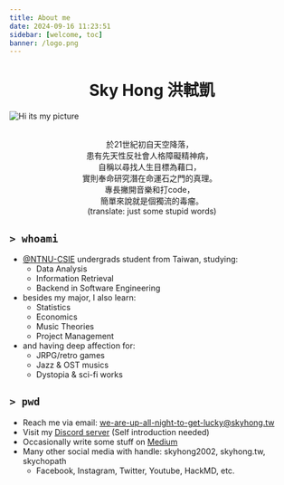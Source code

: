 ```yaml
---
title: About me
date: 2024-09-16 11:23:51
sidebar: [welcome, toc]
banner: /logo.png
---
```


<!-- more -->

<h1 align="center">Sky Hong 洪軾凱</h1>

![Hi its my picture](/logo.png)

<p style="text-align: center; white-space: pre;">
於21世紀初自天空降落，  
患有先天性反社會人格障礙精神病，  
自稱以尋找人生目標為藉口，  
實則奉命研究潛在命運石之門的真理。  
專長撇開音樂和打code，  
簡單來說就是個獨流的毒瘤。
(translate: just some stupid words)
</p>

## `> whoami`

- [@NTNU-CSIE](https://github.com/NTNU-CSIE) undergrads student from Taiwan, studying:
  - Data Analysis
  - Information Retrieval
  - Backend in Software Engineering
- besides my major, I also learn:
  - Statistics
  - Economics
  - Music Theories
  - Project Management
- and having deep affection for:
  - JRPG/retro games
  - Jazz & OST musics
  - Dystopia & sci-fi works

## `> pwd`

- Reach me via email: we-are-up-all-night-to-get-lucky@skyhong.tw
- Visit my [Discord server](https://discord.gg/9BbYCXaEVd) (Self introduction needed)
- Occasionally write some stuff on [Medium](https://medium.com/@skyhong2002)
- Many other social media with handle: skyhong2002, skyhong.tw, skychopath
  - Facebook, Instagram, Twitter, Youtube, HackMD, etc.
